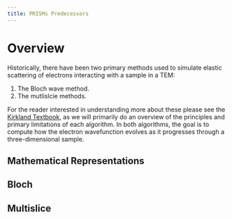 ```yaml
---
title: PRISMs Predecessors
---
```


# Overview

Historically, there have been two primary methods used to simulate elastic scattering of electrons interacting with a sample in a TEM:
1. The Bloch wave method.
2. The mutlislcie methods.

For the reader interested in understanding more about these please see the [Kirkland Textbook](doi:10.1007/978-1-4419-6533-2), as we will primarily do an overview of the principles and primary limitations of each algorithm. In both algorithms, the goal is to compute how the electron wavefunction evolves as it progresses through a three-dimensional sample. 

## Mathematical Representations


## Bloch

## Multislice
